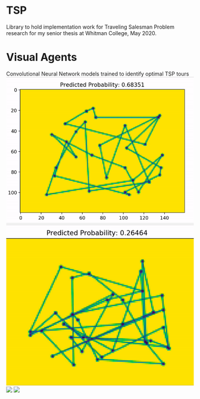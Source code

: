 # TSP
Library to hold implementation work for Traveling Salesman Problem research for my senior thesis at Whitman College, May 2020.


# Visual Agents
Convolutional Neural Network models trained to identify optimal TSP tours
![](TSP_NVA.gif) ![](TSP_NVA1.gif)
<img src="https://github.com/jimmy6727/TSP/TSP_NVA.gif" width="48">
<img src="https://github.com/jimmy6727/TSP/TSP_NVA1.gif" width="48">
